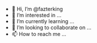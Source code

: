 - 👋 Hi, I’m @fazterking
- 👀 I’m interested in ...
- 🌱 I’m currently learning ...
- 💞️ I’m looking to collaborate on ...
- 📫 How to reach me ...

<!---
fazterking/fazterking is a ✨ special ✨ repository because its `README.md` (this file) appears on your GitHub profile.
You can click the Preview link to take a look at your changes.
--->

